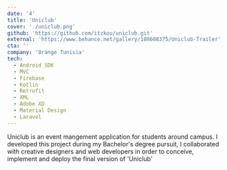 ```yaml
---
date: '4'
title: 'Uniclub'
cover: './uniclub.png'
github: 'https://github.com/itzkou/uniclub.git'
external: 'https://www.behance.net/gallery/108608375/Uniclub-Trailer'
cta: ''
company: 'Orange Tunisia'
tech:
  - Android SDK
  - MVC
  - Firebase
  - Kotlin
  - Retrofit
  - XML
  - Adobe XD
  - Material Design
  - Laravel
---
```


Uniclub is an event mangement application for students around campus. I developed this project during my Bachelor's degree pursuit, I collaborated with creative designers and web developers in order to conceive, implement and deploy the final version of 'Uniclub'

